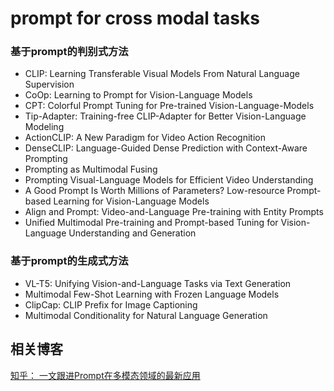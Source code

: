 # prompt for cross modal tasks


### 基于prompt的判别式方法
- CLIP: Learning Transferable Visual Models From Natural Language Supervision    
- CoOp: Learning to Prompt for Vision-Language Models    
- CPT: Colorful Prompt Tuning for Pre-trained Vision-Language-Models    
- Tip-Adapter: Training-free CLIP-Adapter for Better Vision-Language Modeling      
- ActionCLIP: A New Paradigm for Video Action Recognition
- DenseCLIP: Language-Guided Dense Prediction with Context-Aware Prompting
- Prompting as Multimodal Fusing
- Prompting Visual-Language Models for Efficient Video Understanding
- A Good Prompt Is Worth Millions of Parameters? Low-resource Prompt-based Learning for Vision-Language Models
- Align and Prompt: Video-and-Language Pre-training with Entity Prompts
- Unified Multimodal Pre-training and Prompt-based Tuning for Vision-Language Understanding and Generation

### 基于prompt的生成式方法
- VL-T5: Unifying Vision-and-Language Tasks via Text Generation    
- Multimodal Few-Shot Learning with Frozen Language Models    
- ClipCap: CLIP Prefix for Image Captioning
- Multimodal Conditionality for Natural Language Generation


## 相关博客
[知乎： 一文跟进Prompt在多模态领域的最新应用](https://zhuanlan.zhihu.com/p/457729315)

